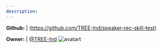 ```yaml
---
description: 
---
```



**Github:** | (https://github.com/TREE-Ind/speaker-rec-skill-test)

**Owner:** | [@TREE-Ind](https://github.com/TREE-Ind) ![avatart](https://avatars0.githubusercontent.com/u/30479526?v=4)

